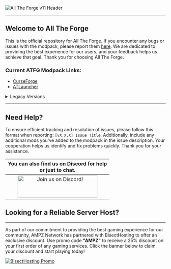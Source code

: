![All The Forge v11 Header](https://www.bisecthosting.com/images/CF/All_The_Forge_11/BH_ATF11_Header.webp)

------

## Welcome to All The Forge

This is the official repository for All The Forge. If you encounter any bugs or issues with the modpack, please report them [here](https://github.com/AMPZNetwork/All-The-Forge/issues/new?assignees=LabsZero&labels=Bug&projects=&template=bug_report.md&title=%5BBUG%5D). We are dedicated to providing the best experience for our users, and your feedback helps us achieve that goal. Thank you for choosing All The Forge. 
### Current ATFG Modpack Links:

- [CurseForge](https://www.curseforge.com/minecraft/modpacks/all-the-forge)
- [ATLauncher](https://atlauncher.com/pack/AllTheForge10)

<details>
<summary>Legacy Versions</summary>
<br>
These versions are no longer receiving updates or support. However, you're welcome to download any of them if you'd like.

- [All The Forge v10](https://www.curseforge.com/minecraft/modpacks/all-the-forge/files/all?page=1&pageSize=20&version=1.20.1) | [Changelog](https://github.com/AMPZNetwork/All-The-Forge/blob/main/PatchNotes/ATFG10.md)
- [All The Forge v9](https://www.curseforge.com/minecraft/modpacks/all-the-forge-9) | [Changelog](https://github.com/AMPZNetwork/All-The-Forge/blob/main/PatchNotes/ATFG9.md)
- [All The Forge v8](https://www.curseforge.com/minecraft/modpacks/all-the-forge-8) | [Changelog](https://github.com/AMPZNetwork/All-The-Forge/blob/main/PatchNotes/ATFG8.md)
- [All The Forge v7](https://www.curseforge.com/minecraft/modpacks/all-the-forge-7) | [Changelog](https://github.com/AMPZNetwork/All-The-Forge/blob/main/PatchNotes/ATFG7.md)
- [All The Forge v6](https://www.curseforge.com/minecraft/modpacks/all-the-forge-6) | [Changelog](https://github.com/AMPZNetwork/All-The-Forge/blob/main/PatchNotes/ATFG6.md)
- [All The Forge v5](https://www.curseforge.com/minecraft/modpacks/all-the-forge-5) | [Changelog](https://github.com/AMPZNetwork/All-The-Forge/blob/main/PatchNotes/ATFG5.md)
- [All The Forge](https://www.curseforge.com/minecraft/modpacks/all-the-forge-legacy) | [Changelog](https://github.com/AMPZNetwork/All-The-Forge/blob/main/PatchNotes/ATFG1.12.md)

Where is All The Forge 2,3.4?<br>
Unfortunately, All The Forge 2, 3, and 4 have been lost to time.

</details>

------

## Need Help?

To ensure efficient tracking and resolution of issues, please follow this format when reporting: `[vX.X.X] Issue Title`. Additionally, include any additional mods you've added to the modpack in the issue description. Your cooperation helps us identify and fix problems quickly. Thank you for your assistance.

|You can also find us on Discord for help<br>or just to chat.|
|:------------:|
|<a href=" https://discord.ampznetwork.com"><img src="https://discord.com/assets/ff41b628a47ef3141164bfedb04fb220.png" alt="Join us on Discord!"  width="250" height="70"></a>|

## Looking for a Reliable Server Host?
------
As part of our commitment to providing the best gaming experience for our community, AMPZ Network has partnered with BisectHosting to offer an exclusive discount. Use promo code **"AMPZ"** to receive a 25% discount on your first order of any gaming services. Click the banner below to claim your discount and start playing today!

[![BisectHosting Promo](https://www.bisecthosting.com/images/CF/All_The_Forge_11/BH_ATF11_Promo.webp)](https://bisecthosting.com/AMPZ?r=ATFGREPO)
